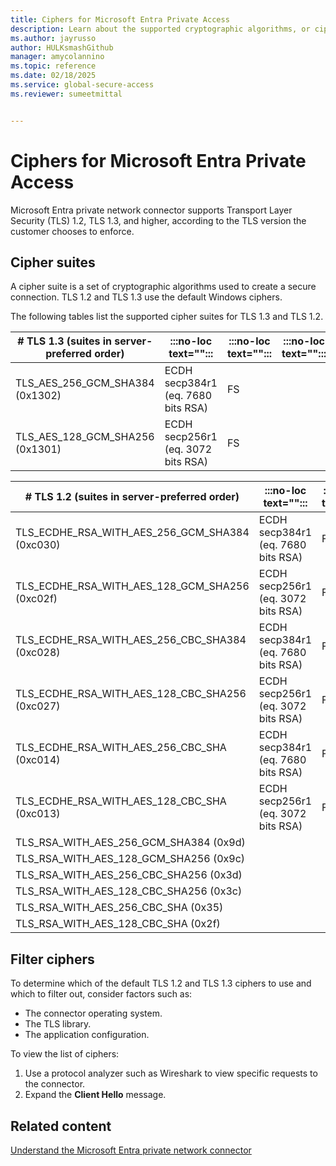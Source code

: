```yaml
---
title: Ciphers for Microsoft Entra Private Access  
description: Learn about the supported cryptographic algorithms, or ciphers, used for Microsoft Entra Private Access.
ms.author: jayrusso
author: HULKsmashGithub
manager: amycolannino
ms.topic: reference
ms.date: 02/18/2025
ms.service: global-secure-access
ms.reviewer: sumeetmittal


---
```


# Ciphers for Microsoft Entra Private Access
Microsoft Entra private network connector supports Transport Layer Security (TLS) 1.2, TLS 1.3, and higher, according to the TLS version the customer chooses to enforce. 

## Cipher suites
A cipher suite is a set of cryptographic algorithms used to create a secure connection. TLS 1.2 and TLS 1.3 use the default Windows ciphers. 

The following tables list the supported cipher suites for TLS 1.3 and TLS 1.2.    

|# TLS 1.3 (suites in server-preferred order)   |:::no-loc text="":::   |:::no-loc text="":::   |:::no-loc text="":::   |
|---------|---------|---------|---------|
|TLS_AES_256_GCM_SHA384 (0x1302)   |ECDH secp384r1 (eq. 7680 bits RSA)   |FS   |   |
|TLS_AES_128_GCM_SHA256 (0x1301)   |ECDH secp256r1 (eq. 3072 bits RSA)   |FS   |   | 

|# TLS 1.2 (suites in server-preferred order)   |:::no-loc text="":::   |:::no-loc text="":::   |:::no-loc text="":::   |
|---------|---------|---------|---------|
|TLS_ECDHE_RSA_WITH_AES_256_GCM_SHA384 (0xc030)   |ECDH secp384r1 (eq. 7680 bits RSA)   |FS   |   |
|TLS_ECDHE_RSA_WITH_AES_128_GCM_SHA256 (0xc02f)   |ECDH secp256r1 (eq. 3072 bits RSA)   |FS   |   |  
|TLS_ECDHE_RSA_WITH_AES_256_CBC_SHA384 (0xc028)   |ECDH secp384r1 (eq. 7680 bits RSA)   |FS   |**WEAK**   |
|TLS_ECDHE_RSA_WITH_AES_128_CBC_SHA256 (0xc027)   |ECDH secp256r1 (eq. 3072 bits RSA)   |FS   |**WEAK**   |
|TLS_ECDHE_RSA_WITH_AES_256_CBC_SHA (0xc014)   |ECDH secp384r1 (eq. 7680 bits RSA)   |FS   |**WEAK**   |
|TLS_ECDHE_RSA_WITH_AES_128_CBC_SHA (0xc013)   |ECDH secp256r1 (eq. 3072 bits RSA)   |FS   |**WEAK**   |
|TLS_RSA_WITH_AES_256_GCM_SHA384 (0x9d)   |   |   |**WEAK**   |
|TLS_RSA_WITH_AES_128_GCM_SHA256 (0x9c)   |   |   |**WEAK**   |
|TLS_RSA_WITH_AES_256_CBC_SHA256 (0x3d)   |   |   |**WEAK**   |
|TLS_RSA_WITH_AES_128_CBC_SHA256 (0x3c)   |   |   |**WEAK**   |
|TLS_RSA_WITH_AES_256_CBC_SHA (0x35)   |   |   |**WEAK**   |
|TLS_RSA_WITH_AES_128_CBC_SHA (0x2f)   |   |   |**WEAK**   |

## Filter ciphers
To determine which of the default TLS 1.2 and TLS 1.3 ciphers to use and which to filter out, consider factors such as:
- The connector operating system.
- The TLS library.
- The application configuration.

To view the list of ciphers:
1. Use a protocol analyzer such as Wireshark to view specific requests to the connector. 
1. Expand the **Client Hello** message.

## Related content
[Understand the Microsoft Entra private network connector](concept-connectors.md)
